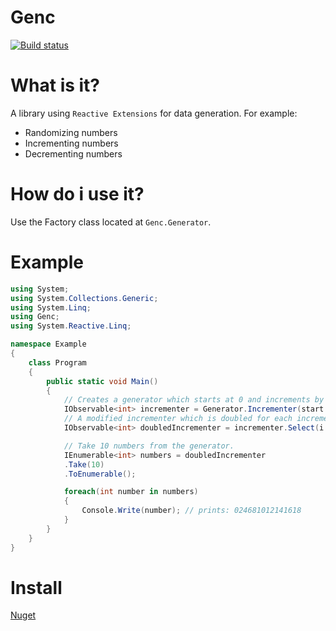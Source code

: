 # Genc #
[![Build status](https://ci.appveyor.com/api/projects/status/b3q113l8lcpne7r1?svg=true)](https://ci.appveyor.com/project/inputfalken/genc)

# What is it? #
A library using `Reactive Extensions` for data generation. For example:
* Randomizing numbers
* Incrementing numbers
* Decrementing numbers

# How do i use it? #
Use the Factory class located at `Genc.Generator`.

# Example #
```cs
using System;
using System.Collections.Generic;
using System.Linq;
using Genc;
using System.Reactive.Linq;

namespace Example
{
    class Program
    {
        public static void Main()
        {
            // Creates a generator which starts at 0 and increments by 1.
            IObservable<int> incrementer = Generator.Incrementer(start: 0);
            // A modified incrementer which is doubled for each incrementation.
            IObservable<int> doubledIncrementer = incrementer.Select(i => i * 2);

            // Take 10 numbers from the generator.
            IEnumerable<int> numbers = doubledIncrementer
            .Take(10)
            .ToEnumerable();

            foreach(int number in numbers)
            {
                Console.Write(number); // prints: 024681012141618
            }
        }
    }
}
```

# Install #
[Nuget](https://www.nuget.org/packages/Genc/)
